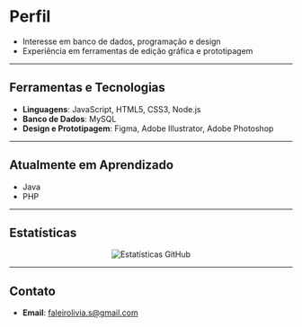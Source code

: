 # Perfil
 
- Interesse em banco de dados, programação e design  
- Experiência em ferramentas de edição gráfica e prototipagem  

---

## Ferramentas e Tecnologias

- **Linguagens**: JavaScript, HTML5, CSS3, Node.js
- **Banco de Dados**: MySQL  
- **Design e Prototipagem**: Figma, Adobe Illustrator, Adobe Photoshop  

---

## Atualmente em Aprendizado

- Java  
- PHP

---

## Estatísticas

<div align="center">
  <img src="https://github-readme-stats.vercel.app/api/top-langs/?username=moisiFraise&layout=compact&bg_color=00000000&title_color=4B0082&border_color=4B0082&text_color=000000" alt="Estatísticas GitHub"/>
</div>

---

## Contato

- **Email**: faleirolivia.s@gmail.com  
